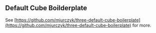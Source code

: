
## Default Cube Boilderplate

See [https://github.com/mjurczyk/three-default-cube-boilerplate](https://github.com/mjurczyk/three-default-cube-boilerplate) for more.
